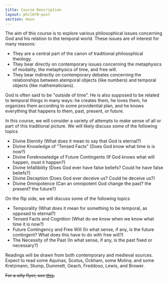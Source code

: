 ```yaml
---
title: Course Description
layout: phil670-post
section: main
---
```


The aim of this course is to explore various philosophical issues concerning God and his relation to the temporal world. These issues are of interest for many reasons:

+  They are a central part of the canon of traditional philosophical theology.
+  They bear directly on contemporary issues concerning the metaphysics of modality, the metaphysics of time, and free will.
+  They bear indirectly on contemporary debates concerning the relationships between atemporal objects (like numbers) and temporal objects (like mathematicians).

God is often said to be "outside of time". He is also supposed to be related to temporal things in many ways: he creates them, he loves them, he organizes them according to some providential plan, and he knows everything that happens to them, past, present, or future.

In this course, we will consider a variety of attempts to make sense of all or part of this traditional picture. We will likely discuss some of the following topics

+	Divine Eternity (What does it mean to say that God is eternal?)
+   Divine Knowledge of "Tensed Facts" (Does God know what time is is now?)
+	Divine Foreknowledge of Future Contingents (If God knows what will happen, must it happen?)
+   Divine Infallibility (Does God ever have false beliefs? Could he have false beliefs?)
+   Divine Deception (Does God ever deceive us? Could he deceive us?)
+   Divine Omnipotence (Can an omnipotent God change the past? the present? the future?)

On the flip side, we will discuss some of the following topics

+   Temporality (What does it mean for something to be temporal, as opposed to eternal?)
+   Tensed Facts and Cognition (What do we know when we know what time it is now?)
+   Future Contingency and Free Will (In what sense, if any, is the future contingent? What does this have to do with free will?)
+   The Necessity of the Past (In what sense, if any, is the past fixed or necessary?)

Readings will be drawn from both contemporary and medieval sources. Expect to read some Aquinas, Scotus, Ockham, some Molina; and some Kretzmann, Stump, Dummett, Geach, Freddoso, Lewis, and Brower.

~~For a silly flyer, see [this](/670f2010/670flyer.pdf).~~